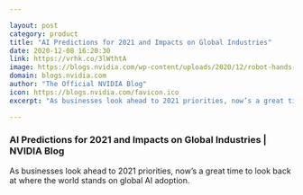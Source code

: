 ```yaml
---

layout: post
category: product
title: "AI Predictions for 2021 and Impacts on Global Industries"
date: 2020-12-08 16:20:30
link: https://vrhk.co/3lWthtA
image: https://blogs.nvidia.com/wp-content/uploads/2020/12/robot-hands-crystal-ball.jpg
domain: blogs.nvidia.com
author: "The Official NVIDIA Blog"
icon: https://blogs.nvidia.com/favicon.ico
excerpt: "As businesses look ahead to 2021 priorities, now’s a great time to look back at where the world stands on global AI adoption."

---
```


### AI Predictions for 2021 and Impacts on Global Industries | NVIDIA Blog

As businesses look ahead to 2021 priorities, now’s a great time to look back at where the world stands on global AI adoption.